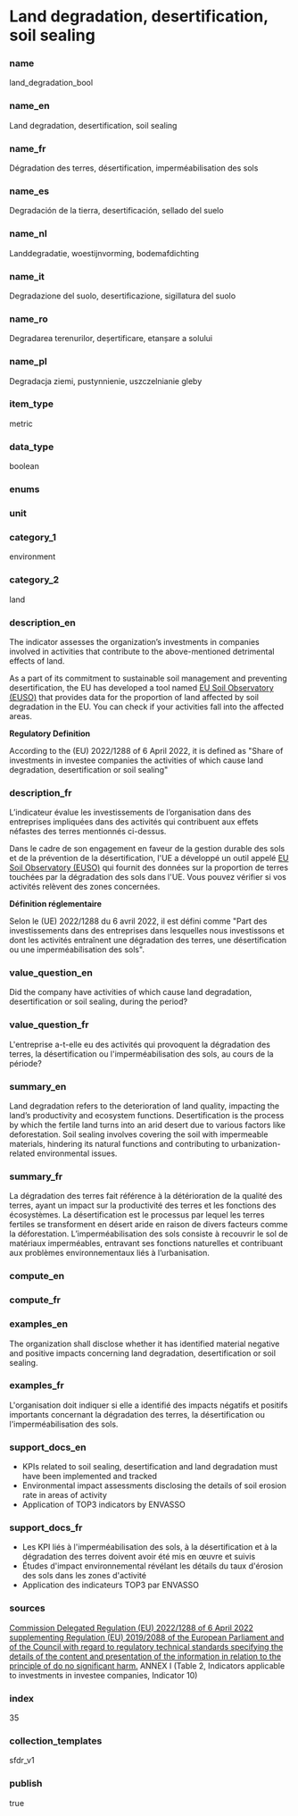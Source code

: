 # Land degradation, desertification, soil sealing

### name

land_degradation_bool

### name_en

Land degradation, desertification, soil sealing

### name_fr

Dégradation des terres, désertification, imperméabilisation des sols

### name_es

Degradación de la tierra, desertificación, sellado del suelo

### name_nl

Landdegradatie, woestijnvorming, bodemafdichting

### name_it

Degradazione del suolo, desertificazione, sigillatura del suolo

### name_ro

Degradarea terenurilor, deșertificare, etanșare a solului

### name_pl

Degradacja ziemi, pustynnienie, uszczelnianie gleby

### item_type

metric

### data_type

boolean

### enums



### unit



### category_1

environment

### category_2

land

### description_en

The indicator assesses the organization’s investments in companies involved in activities that
contribute to the above-mentioned detrimental effects of land.

As a part of its commitment to sustainable soil management and preventing desertification, the EU
has developed a tool named [EU Soil Observatory (EUSO)](https://esdac.jrc.ec.europa.eu/esdacviewer/euso-dashboard/)
that provides data for the proportion of land affected by soil degradation in the EU. You can
check if your activities fall into the affected areas.

**Regulatory Definition**

According to the (EU) 2022/1288 of 6 April 2022, it is defined as "Share of investments in investee
companies the activities of which cause land degradation, desertification or soil sealing"


### description_fr

L’indicateur évalue les investissements de l’organisation dans des entreprises impliquées dans des
activités qui contribuent aux effets néfastes des terres mentionnés ci-dessus.

Dans le cadre de son engagement en faveur de la gestion durable des sols et de la prévention de la
désertification, l'UE a développé un outil appelé [EU Soil Observatory (EUSO)](https://esdac.jrc.ec.europa.eu/esdacviewer/euso-dashboard/)
qui fournit des données sur la proportion de terres touchées par la dégradation des sols dans
l'UE. Vous pouvez vérifier si vos activités relèvent des zones concernées.

**Définition réglementaire**

Selon le (UE) 2022/1288 du 6 avril 2022, il est défini comme "Part des investissements dans des entreprises dans lesquelles nous investissons et dont les activités entraînent une dégradation des terres, une désertification ou une imperméabilisation des sols".

### value_question_en


Did the company have activities of which cause land degradation, desertification or soil sealing,
during the period?

### value_question_fr


L'entreprise a-t-elle eu des activités qui provoquent la dégradation des terres, la désertification
ou l'imperméabilisation des sols, au cours de la période?

### summary_en

Land degradation refers to the deterioration of land quality, impacting the land’s productivity and
ecosystem functions. Desertification is the process by which the fertile land turns into an arid
desert due to various factors like deforestation. Soil sealing involves covering the soil with
impermeable materials, hindering its natural functions and contributing to urbanization-related
environmental issues.

### summary_fr

La dégradation des terres fait référence à la détérioration de la qualité des terres, ayant un
impact sur la productivité des terres et les fonctions des écosystèmes. La désertification est le
processus par lequel les terres fertiles se transforment en désert aride en raison de divers
facteurs comme la déforestation. L’imperméabilisation des sols consiste à recouvrir le sol de
matériaux imperméables, entravant ses fonctions naturelles et contribuant aux problèmes
environnementaux liés à l’urbanisation.

### compute_en



### compute_fr



### examples_en

The organization shall disclose whether it has identified material negative and positive impacts
concerning land degradation, desertification or soil sealing. 

### examples_fr

L'organisation doit indiquer si elle a identifié des impacts négatifs et positifs importants
concernant la dégradation des terres, la désertification ou l'imperméabilisation des sols.

### support_docs_en

- KPIs related to soil sealing, desertification and land degradation must have been implemented and tracked
- Environmental impact assessments disclosing the details of soil erosion rate in areas of activity
- Application of TOP3 indicators by ENVASSO


### support_docs_fr

- Les KPI liés à l'imperméabilisation des sols, à la désertification et à la dégradation des terres doivent avoir été mis en œuvre et suivis
- Études d'impact environnemental révélant les détails du taux d'érosion des sols dans les zones d'activité
- Application des indicateurs TOP3 par ENVASSO

### sources

[Commission Delegated Regulation (EU) 2022/1288 of 6 April 2022 supplementing Regulation (EU) 2019/2088 of the European Parliament and of the Council with regard to regulatory technical standards specifying the details of the content and presentation of the information in relation to the principle of do no significant harm.](https://eur-lex.europa.eu/eli/reg_del/2022/1288/oj)
ANNEX I (Table 2, Indicators applicable to investments in investee companies, Indicator 10)
            
### index

35

### collection_templates

sfdr_v1

### publish

true
